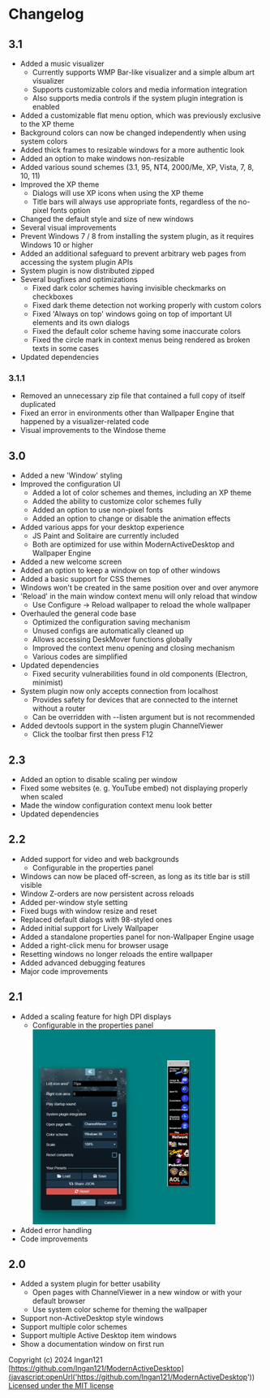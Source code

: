 # Changelog

## 3.1
* Added a music visualizer
    * Currently supports WMP Bar-like visualizer and a simple album art visualizer
    * Supports customizable colors and media information integration
    * Also supports media controls if the system plugin integration is enabled
* Added a customizable flat menu option, which was previously exclusive to the XP theme
* Background colors can now be changed independently when using system colors
* Added thick frames to resizable windows for a more authentic look
* Added an option to make windows non-resizable
* Added various sound schemes (3.1, 95, NT4, 2000/Me, XP, Vista, 7, 8, 10, 11)
* Improved the XP theme
    * Dialogs will use XP icons when using the XP theme
    * Title bars will always use appropriate fonts, regardless of the no-pixel fonts option
* Changed the default style and size of new windows
* Several visual improvements
* Prevent Windows 7 / 8 from installing the system plugin, as it requires Windows 10 or higher
* Added an additional safeguard to prevent arbitrary web pages from accessing the system plugin APIs
* System plugin is now distributed zipped
* Several bugfixes and optimizations
    * Fixed dark color schemes having invisible checkmarks on checkboxes
    * Fixed dark theme detection not working properly with custom colors
    * Fixed 'Always on top' windows going on top of important UI elements and its own dialogs
    * Fixed the default color scheme having some inaccurate colors
    * Fixed the circle mark in context menus being rendered as broken texts in some cases
* Updated dependencies

### 3.1.1
* Removed an unnecessary zip file that contained a full copy of itself duplicated
* Fixed an error in environments other than Wallpaper Engine that happened by a visualizer-related code
* Visual improvements to the Windose theme

## 3.0
* Added a new 'Window' styling
* Improved the configuration UI
    * Added a lot of color schemes and themes, including an XP theme
    * Added the ability to customize color schemes fully
    * Added an option to use non-pixel fonts
    * Added an option to change or disable the animation effects
* Added various apps for your desktop experience
    * JS Paint and Solitaire are currently included
    * Both are optimized for use within ModernActiveDesktop and Wallpaper Engine
* Added a new welcome screen
* Added an option to keep a window on top of other windows
* Added a basic support for CSS themes
* Windows won't be created in the same position over and over anymore
* 'Reload' in the main window context menu will only reload that window
    * Use Configure -> Reload wallpaper to reload the whole wallpaper
* Overhauled the general code base
    * Optimized the configuration saving mechanism
    * Unused configs are automatically cleaned up
    * Allows accessing DeskMover functions globally
    * Improved the context menu opening and closing mechanism
    * Various codes are simplified
* Updated dependencies
    * Fixed security vulnerabilities found in old components (Electron, minimist)
* System plugin now only accepts connection from localhost
    * Provides safety for devices that are connected to the internet without a router
    * Can be overridden with --listen argument but is not recommended
* Added devtools support in the system plugin ChannelViewer
    * Click the toolbar first then press F12

## 2.3
* Added an option to disable scaling per window
* Fixed some websites (e. g. YouTube embed) not displaying properly when scaled
* Made the window configuration context menu look better
* Updated dependencies

## 2.2
* Added support for video and web backgrounds
    * Configurable in the properties panel
* Windows can now be placed off-screen, as long as its title bar is still visible
* Window Z-orders are now persistent across reloads
* Added per-window style setting
* Fixed bugs with window resize and reset
* Replaced default dialogs with 98-styled ones
* Added initial support for Lively Wallpaper
* Added a standalone properties panel for non-Wallpaper Engine usage
* Added a right-click menu for browser usage
* Resetting windows no longer reloads the entire wallpaper
* Added advanced debugging features
* Major code improvements

## 2.1
* Added a scaling feature for high DPI displays
    * Configurable in the properties panel
<br><img src="images/MADScale.webp" width="360px" height="384px" title="Scaling screenshot">
* Added error handling
* Code improvements

## 2.0
* Added a system plugin for better usability
    * Open pages with ChannelViewer in a new window or with your default browser
    * Use system color scheme for theming the wallpaper
* Support non-ActiveDesktop style windows
* Support multiple color schemes
* Support multiple Active Desktop item windows
* Show a documentation window on first run

Copyright (c) 2024 Ingan121  
[https://github.com/Ingan121/ModernActiveDesktop](javascript:openUrl('https://github.com/Ingan121/ModernActiveDesktop'))  
[Licensed under the MIT license](?src=../license.txt&showbackbtn=1)